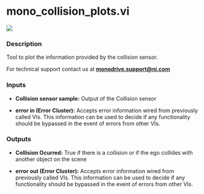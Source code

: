 # mono_collision_plots.vi

<p class="img_container">
<img class="lg_img" src="../mono_collision_plots.png"/>
</p>

### Description

Tool to plot the information provided by the collision sensor.

For technical support contact us at <b>monodrive.support@ni.com</b> 
 

### Inputs

- **Collision sensor sample:**  Output of the Collision sensor
 

- **error in (Error Cluster):** Accepts error information wired from previously called VIs. This information can be used to decide if any functionality should be bypassed in the event of errors from other VIs. 

### Outputs

- **Collision Ocurred:**  True if there is a collision or if the ego collides with
another object on the scene
 

- **error out (Error Cluster):** Accepts error information wired from previously called VIs. This information can be used to decide if any functionality should be bypassed in the event of errors from other VIs. 

<p>&nbsp;</p>
